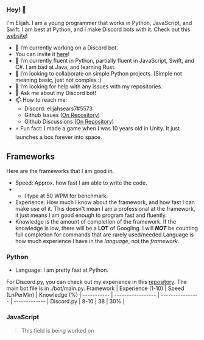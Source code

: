 ### Hey! 👋
I'm Elijah. I am a young programmer that works in Python, JavaScript, and Swift. I am best at Python, and I make Discord bots with it. Check out this [website](https://www.elijahsutilities.net)!

- 🔭 I’m currently working on a Discord bot.
-   You can invite it [here](https://top.gg/bot/1036384426113908756)!
- 🌱 I’m currently fluent in Python, partially fluent in JavaScript, Swift, and C#. I am bad at Java, and learning Rust.
- 👯 I’m looking to collaborate on simple Python projects. (Simple not meaning basic, just not complex :)
- 🤔 I’m looking for help with any issues with my repositories.
- 💬 Ask me about my Discord bot!
- 📫 How to reach me: 
  - Discord: elijahsears7#5573
  - Github Issues ([On Repository](https://github.com/thecommoncoder765/elijahs-utilities-ultimate))
  - Github Discussions ([On Repository](https://github.com/thecommoncoder765/elijahs-utilities-ultimate))
- ⚡ Fun fact: I made a game when I was 10 years old in Unity. It just launches a box forever into space.
## Frameworks
Here are the frameworks that I am good in.
- Speed: Approx. how fast I am able to write the code.
- - I type at 50 WPM for benchmark.
- Experience: How much I know about the framework, and how fast I can make use of it. This doesn't mean I am a professional at the framework, it just means I am good enough to program fast and fluently.
- Knowledge is the amount of completion of the framework. If the knowledge is low, there will be a **LOT** of Googling. I will ***NOT*** be counting full completion for commands that are rarely used/needed.Language is how much experience I have in the *language*, not the *framework*.
### Python
- Language: I am pretty fast at Python.

For Discord.py, you can check out my experience in this [repository](https://github.com/thecommoncoder765/elijahs-utilities-ultimate). The main bot file is in ./bot/main.py.
 Framework   | Experience (1-10) | Speed (LnPerMin) | Knowledge (%) |
 ----------- | ----------------- | ---------------- | ------------- |
 Discord.py  | 8-10              | 38               | 30%           |
 ### JavaScript
 > This field is being worked on
<!--
**thecommoncoder765/thecommoncoder765** is a ✨ _special_ ✨ repository because its `README.md` (this file) appears on your GitHub profile.

Here are some ideas to get you started:
- 😄 Pronouns: ...
-->
